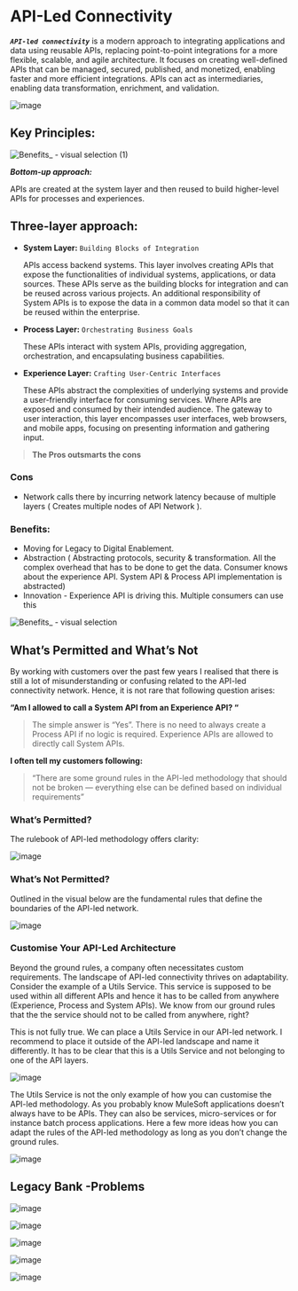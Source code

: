 
# API-Led Connectivity

_**`API-led connectivity`**_ is a modern approach to integrating applications and data using reusable APIs, replacing point-to-point integrations for a more flexible, scalable, and agile architecture. It focuses on creating well-defined APIs that can be managed, secured, published, and monetized, enabling faster and more efficient integrations. APIs can act as intermediaries, enabling data transformation, enrichment, and validation.

![image](https://github.com/user-attachments/assets/fa01b382-77f2-4b16-9f35-191910c54bde)

## Key Principles:

![Benefits_ - visual selection (1)](https://github.com/user-attachments/assets/9c9720d0-7090-48d2-a355-0b4a8c785e2c)

**_Bottom-up approach:_**

APIs are created at the system layer and then reused to build higher-level APIs for processes and experiences.

## Three-layer approach:

- **System Layer:** `Building Blocks of Integration`

  APIs access backend systems. This layer involves creating APIs that expose the functionalities of individual systems, applications, or data sources. These APIs serve as the building blocks for integration and can be reused across various projects. An additional responsibility of System APIs is to expose the data in a common data model so that it can be reused within the enterprise.
  
- **Process Layer:** `Orchestrating Business Goals`

  These APIs interact with system APIs, providing aggregation, orchestration, and encapsulating business capabilities.

- **Experience Layer:** `Crafting User-Centric Interfaces`

  These APIs abstract the complexities of underlying systems and provide a user-friendly interface for consuming services. Where APIs are exposed and consumed by their intended audience. The gateway to user interaction, this layer encompasses user interfaces, web browsers, and mobile apps, focusing on presenting information and gathering input. 

> **The Pros outsmarts the cons**

### Cons

- Network calls there by incurring network latency because of multiple layers ( Creates multiple nodes of API Network ).

### Benefits:

- Moving for Legacy to Digital Enablement.
- Abstraction ( Abstracting protocols, security & transformation. All the complex overhead that has to be done to get the data. Consumer knows about the experience API. System API & Process API implementation is abstracted)
-  Innovation - Experience API is driving this. Multiple consumers can use this

![Benefits_ - visual selection](https://github.com/user-attachments/assets/4cd785d1-1486-4a6e-9281-f8121893ce3d)

## What’s Permitted and What’s Not

By working with customers over the past few years I realised that there is still a lot of misunderstanding or confusing related to the API-led connectivity network. Hence, it is not rare that following question arises:

**“Am I allowed to call a System API from an Experience API? “**

> The simple answer is “Yes”. There is no need to always create a Process API if no logic is required. Experience APIs are allowed to directly call System APIs.

**I often tell my customers following:**

> “There are some ground rules in the API-led methodology that should not be broken — everything else can be defined based on individual requirements”

### What’s Permitted?

The rulebook of API-led methodology offers clarity:

![image](https://github.com/user-attachments/assets/fa48c46d-50c1-4baa-96b0-9b8f1fe4beb4)

### What’s Not Permitted?

Outlined in the visual below are the fundamental rules that define the boundaries of the API-led network.

![image](https://github.com/user-attachments/assets/ac1e0195-d676-4b7e-999a-117b89eb304c)

### Customise Your API-Led Architecture

Beyond the ground rules, a company often necessitates custom requirements. The landscape of API-led connectivity thrives on adaptability. Consider the example of a Utils Service. This service is supposed to be used within all different APIs and hence it has to be called from anywhere (Experience, Process and System APIs). We know from our ground rules that the the service should not to be called from anywhere, right?

This is not fully true. We can place a Utils Service in our API-led network. I recommend to place it outside of the API-led landscape and name it differently. It has to be clear that this is a Utils Service and not belonging to one of the API layers.

![image](https://github.com/user-attachments/assets/7182f3dc-73e2-4156-8923-f14e64741d61)

The Utils Service is not the only example of how you can customise the API-led methodology. As you probably know MuleSoft applications doesn’t always have to be APIs. They can also be services, micro-services or for instance batch process applications. Here a few more ideas how you can adapt the rules of the API-led methodology as long as you don’t change the ground rules.

![image](https://github.com/user-attachments/assets/94f2eac1-4d2a-41b0-bb7b-db7c1b7af821)

## Legacy Bank -Problems

![image](https://github.com/user-attachments/assets/4e2d0e96-c4ae-4c0f-a35e-ff47d16a07d6)

![image](https://github.com/user-attachments/assets/a8296c9d-0d51-4131-ae5c-b759b0543338)

![image](https://github.com/user-attachments/assets/ed11523a-731f-4bc9-81ef-634c992ff872)

![image](https://github.com/user-attachments/assets/82152140-bcdb-4578-9536-bdd8f23e97cb)

![image](https://github.com/user-attachments/assets/c57bcf9e-63ee-4055-9ef2-147c966db349)


